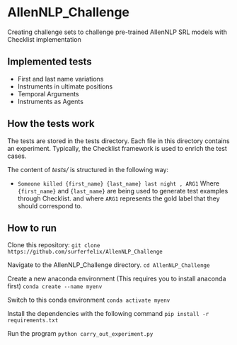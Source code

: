 # AllenNLP_Challenge
Creating challenge sets to challenge pre-trained AllenNLP SRL models with Checklist implementation       

## Implemented tests

- First and last name variations 
- Instruments in ultimate positions
- Temporal Arguments
- Instruments as Agents

## How the tests work

The tests are stored in the tests directory. Each file in this directory contains an experiment. Typically, the Checklist framework is used to enrich the test cases.

The content of _tests/_ is structured in the following way:
- `Someone killed {first_name} {last_name} last night , ARG1`
Where `{first_name}` and `{last_name}` are being used to generate test examples through Checklist. 
and where `ARG1` represents the gold label that they should correspond to. 

## How to run
Clone this repository:
`git clone https://github.com/surferfelix/AllenNLP_Challenge`

Navigate to the AllenNLP_Challenge directory. 
`cd AllenNLP_Challenge`

Create a new anaconda environment (This requires you to install anaconda first)
`conda create --name myenv`

Switch to this conda environment
`conda activate myenv`

Install the dependencies with the following command
`pip install -r requirements.txt`

Run the program
`python carry_out_experiment.py`
